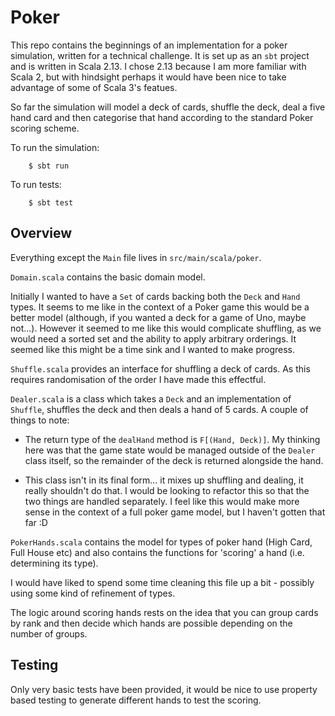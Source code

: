 # Poker

This repo contains the beginnings of an implementation for a poker simulation, written
for a technical challenge. It is set up as an `sbt` project and is
written in Scala 2.13. I chose 2.13 because I am more familiar with
Scala 2, but with hindsight perhaps it would have been nice to take
advantage of some of Scala 3's featues.

So far the simulation will model a deck of cards, shuffle the deck, deal a five hand
card and then categorise that hand according to the standard Poker scoring scheme.

To run the simulation:

```
    $ sbt run
```

To run tests:

```
    $ sbt test
```

## Overview

Everything except the `Main` file lives in `src/main/scala/poker`.

`Domain.scala` contains the basic domain model. 

Initially I wanted to have a `Set` of cards backing both the `Deck` and `Hand` types. It seems to me like in the context of a Poker game this would be a better model (although, if you wanted a deck for a game of Uno, maybe not...). However it seemed to me like this would complicate shuffling, as we would need a sorted set and the ability to apply arbitrary orderings. It seemed like this might be a time sink and I wanted to make progress.

`Shuffle.scala` provides an interface for shuffling a deck of cards. As this requires randomisation of the order I have made this effectful.

`Dealer.scala` is a class which takes a `Deck` and an implementation of `Shuffle`, shuffles the deck and then deals a hand of 5 cards. A couple of things to note:

+ The return type of the `dealHand` method is `F[(Hand, Deck)]`. My thinking here was that the game state would be managed outside of the `Dealer` class itself, so the remainder of the deck is returned alongside the hand.

+ This class isn't in its final form... it mixes up shuffling and dealing, it really shouldn't do that. I would be looking to refactor this so that the two things are handled separately. I feel like this would make more sense in the context of a full poker game model, but I haven't gotten that far :D

`PokerHands.scala` contains the model for types of poker hand (High Card, Full House etc) and also contains the functions for 'scoring' a hand (i.e. determining its type).

I would have liked to spend some time cleaning this file up a bit - possibly using some kind of refinement of types.

The logic around scoring hands rests on the idea that you can group cards by rank and then decide which hands are possible depending on the number of groups.

## Testing

Only very basic tests have been provided, it would be nice to use property based testing to generate different hands to test the scoring.

